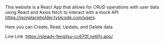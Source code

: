 This website is a React App that allows for CRUD operations with user data using React and Axios fetch to interact with a mock API https://jsonplaceholder.typicode.com/users.

Here you can Create, Read, Update, and Delete data

Live Link :https://steady-fenglisu-cc670f.netlify.app/
